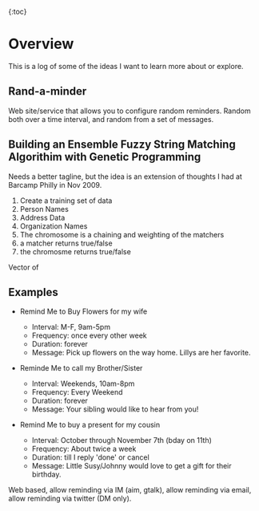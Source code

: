 {:toc}

# Overview

This is a log of some of the ideas I want to learn more about or explore.

## Rand-a-minder

Web site/service that allows you to configure random reminders.  Random both over a time interval, and random from a set of messages.

## Building an Ensemble Fuzzy String Matching Algorithim with Genetic Programming

Needs a better tagline, but the idea is an extension of thoughts I had at Barcamp Philly in Nov 2009.

1. Create a training set of data
  1. Person Names
  2. Address Data
  3. Organization Names
2. The chromosome is a chaining and weighting of the matchers
  1. a matcher returns true/false
  2. the chromosme returns true/false

Vector of

## Examples

* Remind Me to Buy Flowers for my wife
  * Interval: M-F, 9am-5pm
  * Frequency: once every other week
  * Duration: forever
  * Message: Pick up flowers on the way home.  Lillys are her favorite.

* Reminde Me to call my Brother/Sister
  * Interval: Weekends, 10am-8pm
  * Frequency: Every Weekend
  * Duration: forever
  * Message: Your sibling would like to hear from you!

* Remind Me to buy a present for my cousin
  * Interval: October through November 7th (bday on 11th)
  * Frequency: About twice a week
  * Duration: till I reply 'done' or cancel
  * Message: Little Susy/Johnny would love to get a gift for their birthday.

Web based, allow reminding via IM (aim, gtalk), allow reminding via email, allow reminding via twitter (DM only).